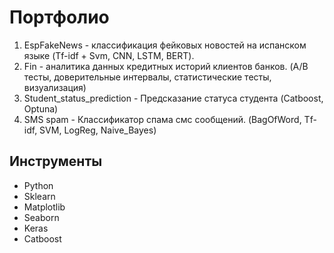 # Портфолио 
1) EspFakeNews - классификация фейковых новостей на испанском  языке (Tf-idf + Svm, CNN, LSTM, BERT).
2) Fin - аналитика данных кредитных историй клиентов банков. (A/B тесты, доверительные интервалы, статистические тесты, визуализация) 
3) Student_status_prediction - Предсказание статуса студента (Catboost, Optuna)
4) SMS spam - Классификатор спама смс сообщений. (BagOfWord, Tf-idf, SVM, LogReg, Naive_Bayes)


## Инструменты
* Python
* Sklearn
* Matplotlib
* Seaborn
* Keras
* Сatboost
